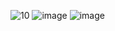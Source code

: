 ![10](https://user-images.githubusercontent.com/114473740/203939828-fca659d1-2403-47f1-ad71-ae8638240ec7.png)
![image](https://user-images.githubusercontent.com/114473740/203939928-a4bacb15-f385-4419-bd76-06e317e92d3a.png)
![image](https://user-images.githubusercontent.com/114473740/203940120-9a1b0634-e12e-4d1a-8fe2-192ec2fa7617.png)
